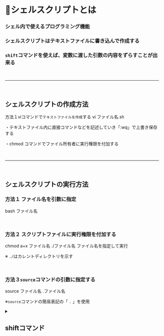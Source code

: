 # 📜シェルスクリプトとは
### シェル内で使えるプログラミング機能
### シェルスクリプトはテキストファイルに書き込んで作成する
### `shift`コマンドを使えば、変数に渡した引数の内容をずらすことが出来る

<br>

-----------------------------------

<br>

## シェルスクリプトの作成方法

方法１viコマンドで`テキストファイルを作成`する
vi ファイル名.sh

・テキストファイル内に直接コマンドなどを記述していき「:wq」で上書き保存する

・chmod コマンドでファイル所有者に実行権限を付加する



<br>

---------------------

<br>



## シェルスクリプトの実行方法


### 方法１ ファイル名を引数に指定 
bash ファイル名 

<br>

### 方法２ スクリプトファイルに実行権限を付加する
chmod a+x ファイル名 
./ファイル名 ファイル名を指定して実行

※ `./`はカレントディレクトリを示す

<br>

### 方法３`source`コマンドの引数に指定する
source ファイル名
.ファイル名

※`source`コマンドの簡易表記の「 `.` 」を使用





<details>
<summary>

## shiftコマンド

<br>

</summary>

### shiftコマンドとは

・変数に渡した引数の内容をずらす
・$4に格納されていた内容が$3に、$2に格納されていた内容が$1にずれる
・シェルスクリプト内に記述し、それ以降の内容に適用される

<br>

--------------------

<br>

- $# は引数の数
- $1 は現在の引数
- shift によって次の引数が $1 になる

🔁 shift を使ったループ処理の流れ
| ステップ | $1 | $2 | $3 | $# | 
|--------|-----|----|------|---|
| 初期 | apple | banana | cherry | 3 | 
| shift | banana | cherry | — | 2 | 
| shift | cherry | — | — | 1 | 
| shift | — | — | — | 0 | 

</details>
